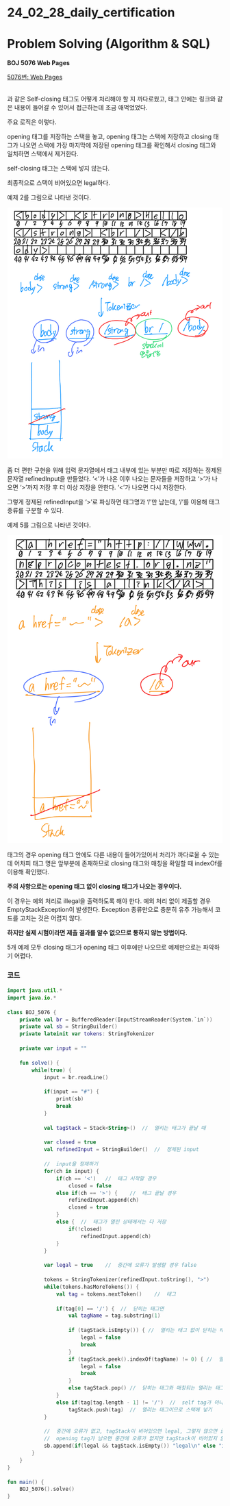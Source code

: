 # 24_02_28_daily_certification

# Problem Solving (Algorithm & SQL)

**BOJ 5076 Web Pages**

[5076번: Web Pages](https://www.acmicpc.net/problem/5076)

<br />과 같은 Self-closing 태그도 어떻게 처리해야 할 지 까다로웠고, <a></a> 태그 안에는 링크와 같은 내용이 들어갈 수 있어서 접근하는데 조금 애먹었었다.

주요 로직은 이렇다.

opening 태그를 저장하는 스택을 놓고, opening 태그는 스택에 저장하고 closing 태그가 나오면 스택에 가장 마지막에 저장된 opening 태그를 확인해서 closing 태그와 일치하면 스택에서 제거한다.

self-closing 태그는 스택에 넣지 않는다.

최종적으로 스택이 비어있으면 legal하다.

예제 2를 그림으로 나타낸 것이다.

![ex2.jpeg](24_02_28_daily_certification%20ab8afc076a874daa89def694abc30668/ex2.jpeg)

좀 더 편한 구현을 위해 입력 문자열에서 태그 내부에 있는 부분만 따로 저장하는 정제된 문자열 refinedInput을 만들었다. ‘<’가 나온 이후 나오는 문자들을 저장하고 ‘>’가 나오면 ‘>’까지 저장 후 더 이상 저장을 안한다. ‘<’가 나오면 다시 저장한다.

그렇게 정제된 refinedInput을 ‘>’로 파싱하면 태그명과 ‘/’만 남는데, ‘/’를 이용해 태그 종류를 구분할 수 있다.

예제 5를 그림으로 나타낸 것이다.

![ex5.jpeg](24_02_28_daily_certification%20ab8afc076a874daa89def694abc30668/ex5.jpeg)

<a> 태그의 경우 opening 태그 안에도 다른 내용이 들어가있어서 처리가 까다로울 수 있는데 어차피 태그 명은 앞부분에 존재하므로 closing 태그와 매칭을 확일할 때 indexOf를 이용해 확인했다.

**주의 사항으로는 opening 태그 없이 closing 태그가 나오는 경우이다.** 

이 경우는 예외 처리로 illegal을 출력하도록 해야 한다. 예외 처리 없이 제출할 경우 EmptyStackException이 발생한다. Exception 종류만으로 충분히 유추 가능해서 코드를 고치는 것은 어렵지 않다.

**하지만 실제 시험이라면 제출 결과를 알수 없으므로 통하지 않는 방법이다.**

5개 예제 모두 closing 태그가 opening 태그 이후에만 나오므로 예제만으로는 파악하기 어렵다.

### 코드

```kotlin
import java.util.*
import java.io.*

class BOJ_5076 {
    private val br = BufferedReader(InputStreamReader(System.`in`))
    private val sb = StringBuilder()
    private lateinit var tokens: StringTokenizer

    private var input = ""

    fun solve() {
        while(true) {
            input = br.readLine()

            if(input == "#") {
                print(sb)
                break
            }

            val tagStack = Stack<String>()  //  열리는 태그가 끝날 때

            var closed = true
            val refinedInput = StringBuilder()  //  정제된 input

            //  input을 정제하기
            for(ch in input) {
                if(ch == '<')   //  태그 시작할 경우
                    closed = false
                else if(ch == '>') {    //  태그 끝날 경우
                    refinedInput.append(ch)
                    closed = true
                }
                else {  //  태그가 열린 상태에서는 다 저장
                    if(!closed)
                        refinedInput.append(ch)
                }
            }

            var legal = true    //  중간에 오류가 발생할 경우 false

            tokens = StringTokenizer(refinedInput.toString(), ">")
            while(tokens.hasMoreTokens()) {
                val tag = tokens.nextToken()    //  태그

                if(tag[0] == '/') {  //  닫히는 태그면
                    val tagName = tag.substring(1)

                    if (tagStack.isEmpty()) { //  열리는 태그 없이 닫히는 태그가 나온 경우
                        legal = false
                        break
                    }
                    if (tagStack.peek().indexOf(tagName) != 0) { //  열리는 태그와 일치하지 않으면
                        legal = false
                        break
                    }
                    else tagStack.pop() //  닫히는 태그와 매칭되는 열리는 태그 제거
                }
                else if(tag[tag.length - 1] != '/')  //  self tag가 아니면
                    tagStack.push(tag)  //  열리는 태그이므로 스택에 넣기
            }

            //  중간에 오류가 없고, tagStack이 비어있으면 legal, 그렇지 않으면 illegal
            //  opening tag가 남으면 중간에 오류가 없지만 tagStack이 비어있지 않게 됨
            sb.append(if(legal && tagStack.isEmpty()) "legal\n" else "illegal\n")
        }
    }
}

fun main() {
    BOJ_5076().solve()
}
```